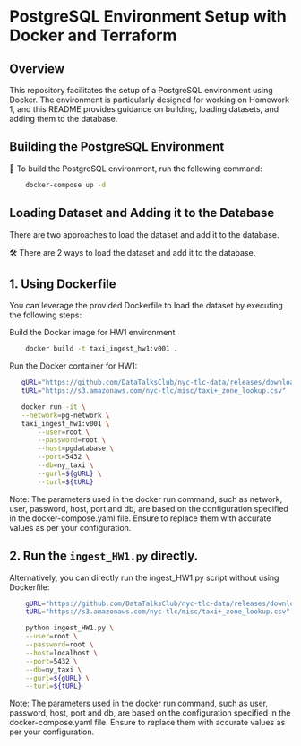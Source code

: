 # PostgreSQL Environment Setup with Docker and Terraform

## Overview

This repository facilitates the setup of a PostgreSQL environment using Docker. The environment is particularly designed for working on Homework 1, and this README provides guidance on building, loading datasets, and adding them to the database.

## Building the PostgreSQL Environment

🚀 To build the PostgreSQL environment, run the following command:

```bash
    docker-compose up -d
```


## Loading Dataset and Adding it to the Database
There are two approaches to load the dataset and add it to the database.

🛠️ There are 2 ways to load the dataset and add it to the database.
## 1. Using Dockerfile
 You can leverage the provided Dockerfile to load the dataset by executing the following steps:
 

 Build the Docker image for HW1 environment
```bash
    docker build -t taxi_ingest_hw1:v001 .
```

 Run the Docker container for HW1:

 ```bash
    gURL="https://github.com/DataTalksClub/nyc-tlc-data/releases/download/green/green_tripdata_2019-09.csv.gz"
    tURL="https://s3.amazonaws.com/nyc-tlc/misc/taxi+_zone_lookup.csv"

    docker run -it \
    --network=pg-network \
    taxi_ingest_hw1:v001 \
        --user=root \
        --password=root \
        --host=pgdatabase \
        --port=5432 \
        --db=ny_taxi \
        --gurl=${gURL} \
        --turl=${tURL}

```
Note: The parameters used in the docker run command, such as network, user, password, host, port and db, are based on the configuration specified in the docker-compose.yaml file. Ensure to replace them with accurate values as per your configuration.

## 2. Run the `ingest_HW1.py` directly. 
Alternatively, you can directly run the ingest_HW1.py script without using Dockerfile:

```bash
    gURL="https://github.com/DataTalksClub/nyc-tlc-data/releases/download/green/green_tripdata_2019-09.csv.gz"
    tURL="https://s3.amazonaws.com/nyc-tlc/misc/taxi+_zone_lookup.csv"

    python ingest_HW1.py \
    --user=root \
    --password=root \
    --host=localhost \
    --port=5432 \
    --db=ny_taxi \
    --gurl=${gURL} \
    --turl=${tURL}

```
Note: The parameters used in the docker run command, such as user, password, host, port and db, are based on the configuration specified in the docker-compose.yaml file. Ensure to replace them with accurate values as per your configuration.

